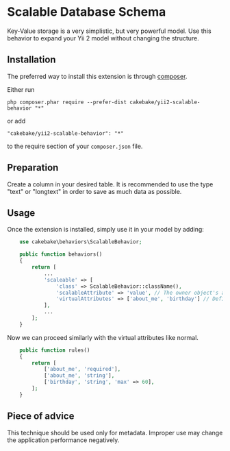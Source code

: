 Scalable Database Schema
========================
Key-Value storage is a very simplistic, but very powerful model.
Use this behavior to expand your Yii 2 model without changing the structure.

Installation
------------

The preferred way to install this extension is through [composer](http://getcomposer.org/download/).

Either run

```
php composer.phar require --prefer-dist cakebake/yii2-scalable-behavior "*"
```

or add

```
"cakebake/yii2-scalable-behavior": "*"
```

to the require section of your `composer.json` file.

Preparation
-----

Create a column in your desired table. It is recommended to use the type "text" or "longtext"
in order to save as much data as possible.

Usage
-----

Once the extension is installed, simply use it in your model by adding:

```php
    use cakebake\behaviors\ScalableBehavior;

    public function behaviors()
    {
        return [
            ...
            'scaleable' => [
                'class' => ScalableBehavior::className(),
                'scalableAttribute' => 'value', // The owner object's attribute / the column of the corresponding table, which are used as storage for the virtual attributes
                'virtualAttributes' => ['about_me', 'birthday'] // Definition of virtual attributes that are added to the owner object
            ],
            ...
        ];
    }
```

Now we can proceed similarly with the virtual attributes like normal.

```php
    public function rules()
    {
        return [
            ['about_me', 'required'],
            ['about_me', 'string'],
            ['birthday', 'string', 'max' => 60],
        ];
    }
```

Piece of advice
-----

This technique should be used only for metadata.
Improper use may change the application performance negatively.